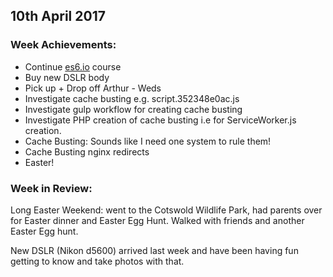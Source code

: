 ## 10th April 2017

### Week Achievements:
- Continue [es6.io](https://es6.io) course
- Buy new DSLR body
- Pick up + Drop off Arthur - Weds
- Investigate cache busting e.g. script.352348e0ac.js
- Investigate gulp workflow for creating cache busting
- Investigate PHP creation of cache busting i.e for ServiceWorker.js creation.
- Cache Busting: Sounds like I need one system to rule them!
- Cache Busting nginx redirects
- Easter!

### Week in Review:
Long Easter Weekend: went to the Cotswold Wildlife Park, had parents over for Easter dinner and Easter Egg Hunt. Walked with friends and another Easter Egg hunt.

New DSLR (Nikon d5600) arrived last week and have been having fun getting to know and take photos with that.
